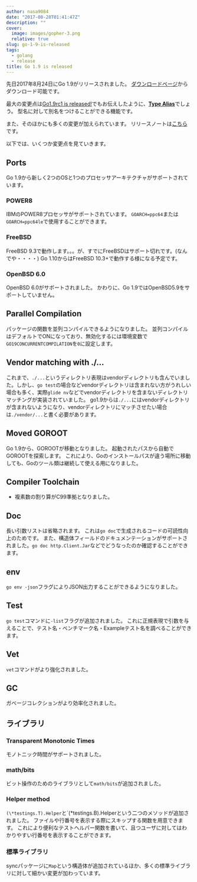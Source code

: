 ```yaml
---
author: nasa9084
date: "2017-08-28T01:41:47Z"
description: ""
cover:
  image: images/gopher-3.png
  relative: true
slug: go-1-9-is-released
tags:
  - golang
  - release
title: Go 1.9 is released
---
```



先日2017年8月24日にGo 1.9がリリースされました。
[ダウンロードページ](https://golang.org/dl/)からダウンロード可能です。

最大の変更点は[Go1.9rc1 is released!](../go1-9rc1_is_released)でもお伝えしたように、[**Type Alias**](https://golang.org/doc/go1.9#language)でしょう。
型名に対して別名をつけることができる機能です。

また、そのほかにも多くの変更が加えられています。
リリースノートは[こちら](https://golang.org/doc/go1.9)です。

以下では、いくつか変更点を見ていきます。

## Ports
Go 1.9から新しく2つのOSと1つのプロセッサアーキテクチャがサポートされています。

### POWER8
IBMのPOWER8プロセッサがサポートされています。
`GOARCH=ppc64`または`GOARCH=ppc64le`で使用することができます。

### FreeBSD
FreeBSD 9.3で動作します。。。が、すでにFreeBSDはサポート切れです。(なんでや・・・・)
Go 1.10からはFreeBSD 10.3+で動作する様になる予定です。

### OpenBSD 6.0
OpenBSD 6.0がサポートされました。
かわりに、Go 1.9ではOpenBSD5.9をサポートしていません。

## Parallel Compilation
パッケージの関数を並列コンパイルできるようになりました。
並列コンパイルはデフォルトでONになっており、無効化するには環境変数で`GO19CONCURRENTCOMPILATION`を`0`に設定します。

## Vendor matching with ./...
これまで、`./...`というディレクトリ表現はvendorディレクトリも含んでいました。しかし、`go test`の場合などvendorディレクトリは含まれない方がうれしい場合も多く、実際`glide nv`などでvendorディレクトリを含まないディレクトリマッチングが実装されていました。
go1.9からは`./...`にはvendorディレクトリが含まれないようになり、vendorディレクトリにマッチさせたい場合は`./vendor/...`と書く必要があります。

## Moved GOROOT
Go 1.9から、GOROOTが移動となりました。
起動されたパスから自動でGOROOTを探索します。
これにより、Goのインストールパスが違う場所に移動しても、Goのツール類は継続して使える用になりました。

## Compiler Toolchain
* 複素数の割り算がC99準拠となりました。

## Doc
長い引数リストは省略されます。
これは`go doc`で生成されるコードの可読性向上のためです。
また、構造体フィールドのドキュメンテーションがサポートされました。`go doc http.Client.Jar`などでどうなったのか確認することができます。

## env
`go env -json`フラグによりJSON出力することができるようになりました。

## Test
`go test`コマンドに`-list`フラグが追加されました。
これに正規表現で引数を与えることで、テスト名・ベンチマーク名・Exampleテスト名を調べることができます。

## Vet
`vet`コマンドがより強化されました。

## GC
ガベージコレクションがより効率化されました。

## ライブラリ
### Transparent Monotonic Times
モノトニック時間がサポートされました。

### math/bits
ビット操作のためのライブラリとして`math/bits`が追加されました。

### Helper method
`(\*testings.T).Helper`と`(\*testings.B).Helperという二つのメソッドが追加されました。
ファイルや行番号を表示する際にスキップする関数を用意できます。
これにより便利なテストヘルパー関数を書いて、且つユーザに対してはわかりやすい行番号を表示することができます。

### 標準ライブラリ
syncパッケージに`Map`という構造体が追加されているほか、多くの標準ライブラリに対して細かい変更が加わっています。

